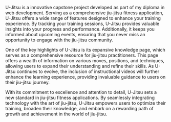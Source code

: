 U-Jitsu is a innovative capstone project developed as part of my diploma in web development. Serving as a comprehensive jiu-jitsu fitness application, U-Jitsu offers a wide range of features designed to enhance your training experience. By tracking your training sessions, U-Jitsu provides valuable insights into your progress and performance. Additionally, it keeps you informed about upcoming events, ensuring that you never miss an opportunity to engage with the jiu-jitsu community.

One of the key highlights of U-Jitsu is its expansive knowledge page, which serves as a comprehensive resource for jiu-jitsu practitioners. This page offers a wealth of information on various moves, positions, and techniques, allowing users to expand their understanding and refine their skills. As U-Jitsu continues to evolve, the inclusion of instructional videos will further enhance the learning experience, providing invaluable guidance to users on their jiu-jitsu journey.

With its commitment to excellence and attention to detail, U-Jitsu sets a new standard in jiu-jitsu fitness applications. By seamlessly integrating technology with the art of jiu-jitsu, U-Jitsu empowers users to optimize their training, broaden their knowledge, and embark on a rewarding path of growth and achievement in the world of jiu-jitsu.